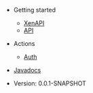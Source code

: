 <!-- docs/_sidebar.md -->

- Getting started
  - [XenAPI](/)
  - [API](/api.md)
- Actions 
  - [Auth](/auth.md)
    

- [Javadocs](https://cadox8.github.io/XenAPI/javadocs/index.html)
- Version: 0.0.1-SNAPSHOT
